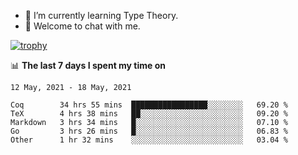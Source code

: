<!--
### Hi there 👋

- 🤔 I was learning formal verification with Coq formally, but want to **build things** now.
- 😬 I am broadly interested in **computer systems** and **programming languages** (just a beginner 🥺).
- 🤩 (I hope I can) code for fun!

<img src="https://github-readme-stats.vercel.app/api?username=xxchan&show_icons=true&icon_color=0366d6&text_color=24292e&bg_color=ffffff&hide_title=true" />

---
-->


- 🌱 I’m currently learning Type Theory.
- 💬 Welcome to chat with me.


[![trophy](https://github-profile-trophy.vercel.app/?username=xxchan&theme=flat)](https://github.com/xxchan)


📊 **The last 7 days I spent my time on** 

<!--START_SECTION:waka-->
```text
12 May, 2021 - 18 May, 2021

Coq        34 hrs 55 mins  █████████████████░░░░░░░░   69.20 % 
TeX        4 hrs 38 mins   ██░░░░░░░░░░░░░░░░░░░░░░░   09.20 % 
Markdown   3 hrs 34 mins   █░░░░░░░░░░░░░░░░░░░░░░░░   07.10 % 
Go         3 hrs 26 mins   █░░░░░░░░░░░░░░░░░░░░░░░░   06.83 % 
Other      1 hr 32 mins    ░░░░░░░░░░░░░░░░░░░░░░░░░   03.04 %
```
<!--END_SECTION:waka-->

<!--
**xxchan/xxchan** is a ✨ _special_ ✨ repository because its `README.md` (this file) appears on your GitHub profile.

Here are some ideas to get you started:

- 🔭 I’m currently working on ...
- 🌱 I’m currently learning ...
- 👯 I’m looking to collaborate on ...
- 🤔 I’m looking for help with ...
- 💬 Ask me about ...
- 📫 How to reach me: ...
- 😄 Pronouns: ...
- ⚡ Fun fact: ...
-->
